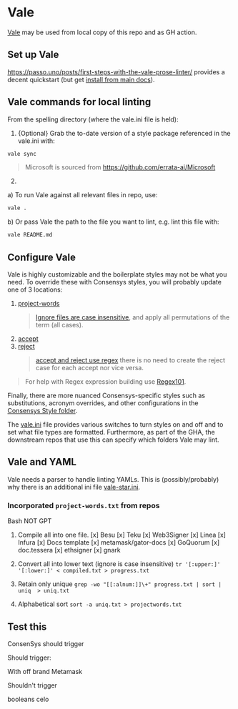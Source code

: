# Vale

[Vale](https://vale.sh/docs/) may be used from local copy of this repo and as GH action. 

## Set up Vale

https://passo.uno/posts/first-steps-with-the-vale-prose-linter/ provides a decent quickstart (but 
get [install from main docs](https://vale.sh/docs/vale-cli/installation/)).


## Vale commands for local linting

From the spelling directory (where the vale.ini file is held):

1. {Optional} Grab the to-date version of a style package referenced in the vale.ini with:

```bash
vale sync
```

> Microsoft is sourced from https://github.com/errata-ai/Microsoft

2. 

a) To run Vale against all relevant files in repo, use:

```bash
vale .
```

b) Or pass Vale the path to the file you want to lint, e.g. lint this file with:

```bash
vale README.md
```

## Configure Vale

Vale is highly customizable and the boilerplate styles may not be what you need. To override these with Consensys styles, you will probably update one of 3 locations:

1. [project-words](./styles/config/ignore/Consensys-common/project-words.txt)
   > [Ignore files are case insensitive](https://vale.sh/docs/topics/styles/#ignoring-non-dictionary-words), and apply all permutations of the term (all cases).
2. [accept](./styles/config/vocabularies/Consensys-common/accept.txt)
3. [reject](./styles/config/vocabularies/Consensys-common/reject.txt)
   > [accept and reject use regex](https://vale.sh/docs/topics/vocab/) there is no need to create the reject case for each accept nor vice versa.

> For help with Regex expression building use [Regex101](https://regex101.com).

Finally, there are more nuanced Consensys-specific styles such as substitutions, acronym overrides, and other configurations in the [Consensys Style folder](./styles/Consensys).

The [vale.ini](.vale.ini) file provides various switches to turn styles on and off and to set what file types are formatted. Furthermore, as part of the GHA, the downstream repos that use this can specify which folders Vale may lint.

## Vale and YAML

Vale needs a parser to handle linting YAMLs. This is (possibly/probably) why there is an additional ini file [vale-star.ini](vale-star.ini).
 
### Incorporated `project-words.txt` from repos

Bash NOT GPT

1. Compile all into one file.
   [x] Besu
   [x] Teku
   [x] Web3Signer
   [x] Linea
   [x] Infura
   [x] Docs template
   [x] metamask/gator-docs
   [x] GoQuorum
   [x] doc.tessera
   [x] ethsigner
   [x] gnark

2. Convert all into lower text (ignore is case insensitive)
   `tr '[:upper:]' '[:lower:]' < compiled.txt > progress.txt`
3. Retain only unique
   `grep -wo "[[:alnum:]]\+" progress.txt | sort | uniq  > uniq.txt`
4. Alphabetical sort
   `sort -a uniq.txt > projectwords.txt`

## Test this

ConsenSys should trigger

Should trigger:

With off brand Metamask 
 
Shouldn't trigger

booleans
celo


